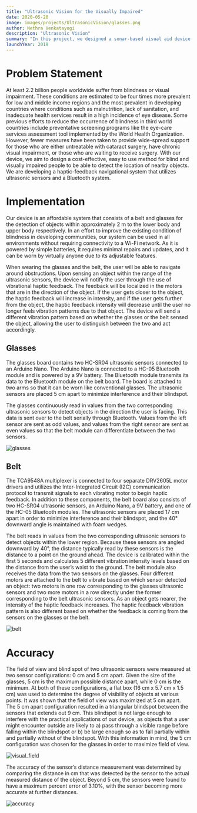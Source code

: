 ```yaml
---
title: "Ultrasonic Vision for the Visually Impaired"
date: 2020-05-20
image: images/projects/UltrasonicVision/glasses.png
author: Nethra Venkatayogi
description: "Ultrasonic Vision"
summary: "In this project, we designed a sonar-based visual aid device for the visually impaired "
launchYear: 2019   
---
```


# Problem Statement

At least 2.2 billion people worldwide suffer from blindness or visual impairment. These conditions are estimated to be four times more prevalent for low and middle income regions and the most prevalent in developing countries where conditions such as malnutrition, lack of sanitation, and inadequate health services result in a high incidence of eye disease. Some previous efforts to reduce the occurrence of blindness in third world countries include preventative screening programs like the eye-care services assessment tool implemented by the World Health Organization. However, fewer measures have been taken to provide wide-spread support for those who are either untreatable with cataract surgery, have chronic visual impairment, or those who are waiting to receive surgery. With our device, we aim to design a cost-effective, easy to use method for blind and visually impaired people to be able to detect the location of nearby objects. We are developing a haptic-feedback navigational system that utilizes ultrasonic sensors and a Bluetooth system.

# Implementation

Our device is an affordable system that consists of a belt and glasses for the detection of objects within approximately 2 m to the lower body and upper body respectively. In an effort to improve the existing condition of blindness in developing communities, our system can be used in all environments without requiring connectivity to a Wi-Fi network. As it is powered by simple batteries, it requires minimal repairs and updates, and it can be worn by virtually anyone due to its adjustable features.

When wearing the glasses and the belt, the user will be able to navigate around obstructions. Upon sensing an object within the range of the ultrasonic sensors, the device will notify the user through the use of vibrational haptic feedback. The feedback will be localized in the motors that are in the direction of the object. If the user gets closer to the object, the haptic feedback will increase in intensity, and if the user gets further from the object, the haptic feedback intensity will decrease until the user no longer feels vibration patterns due to that object. The device will send a different vibration pattern based on whether the glasses or the belt sensed the object, allowing the user to distinguish between the two and act accordingly.

## Glasses

The glasses board contains two HC-SR04 ultrasonic sensors connected to an Arduino Nano. The Arduino Nano is connected to a HC-05 Bluetooth module and is powered by a 9V battery. The Bluetooth module transmits its data to the Bluetooth module on the belt board. The board is attached to two arms so that it can be worn like conventional glasses. The ultrasonic sensors are placed 5 cm apart to minimize interference and their blindspot.

The glasses continuously read in values from the two corresponding ultrasonic sensors to detect objects in the direction the user is facing. This data is sent over to the belt serially through Bluetooth. Values from the left sensor are sent as odd values, and values from the right sensor are sent as even values so that the belt module can differentiate between the two sensors.

![glasses](/images/projects/UltrasonicVision/glasses.png)

## Belt

The TCA9548A multiplexer is connected to four separate DRV2605L motor drivers and utilizes the Inter-Integrated Circuit (I2C) communication protocol to transmit signals to each vibrating motor to begin haptic feedback. In addition to these components, the belt board also consists of two HC-SR04 ultrasonic sensors, an Arduino Nano, a 9V battery, and one of the HC-05 Bluetooth modules. The ultrasonic sensors are placed 17 cm apart in order to minimize interference and their blindspot, and the 40° downward angle is maintained with foam wedges.

The belt reads in values from the two corresponding ultrasonic sensors to detect objects within the lower region. Because these sensors are angled downward by 40°, the distance typically read by these sensors is the distance to a point on the ground ahead. The device is calibrated within the first 5 seconds and calculates 5 different vibration intensity levels based on the distance from the user’s waist to the ground. The belt module also receives the data from the two sensors on the glasses. Four different motors are attached to the belt to vibrate based on which sensor detected an object: two motors in one row corresponding to the glasses ultrasonic sensors and two more motors in a row directly under the former corresponding to the belt ultrasonic sensors. As an object gets nearer, the intensity of the haptic feedback increases. The haptic feedback vibration pattern is also different based on whether the feedback is coming from the sensors on the glasses or the belt.

![belt](/images/projects/UltrasonicVision/belt.png)

# Accuracy

The field of view and blind spot of two ultrasonic sensors were measured at two sensor configurations: 0 cm and 5 cm apart. Given the size of the glasses, 5 cm is the maximum possible distance apart, while 0 cm is the minimum. At both of these configurations, a flat box (16 cm x 5.7 cm x 1.5 cm) was used to determine the degree of visibility of objects at various points. It was shown that the field of view was maximized at 5 cm apart. The 5 cm apart configuration resulted in a triangular blindspot between the sensors that extends out 9 cm. This blindspot is not large enough to interfere with the practical applications of our device, as objects that a user might encounter outside are likely to a) pass through a visible range before falling within the blindspot or b) be large enough so as to fall partially within and partially without of the blindspot. With this information in mind, the 5 cm configuration was chosen for the glasses in order to maximize field of view. 

![visual_field](/images/projects/UltrasonicVision/visual_field.png)

The accuracy of the sensor’s distance measurement was determined by comparing the distance in cm that was detected by the sensor to the actual measured distance of the object. Beyond 5 cm, the sensors were found to have a maximum percent error of 3.10%, with the sensor becoming more accurate at further distances.

![accuracy](/images/projects/UltrasonicVision/accuracy.png)